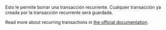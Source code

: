 Esto le permite borrar una transacción recurrente. Cualquier transacción ya creada por la transacción recurrente será guardada.

Read more about recurring transactions in [the official documentation](https://docs.firefly-iii.org/advanced-concepts/recurring).